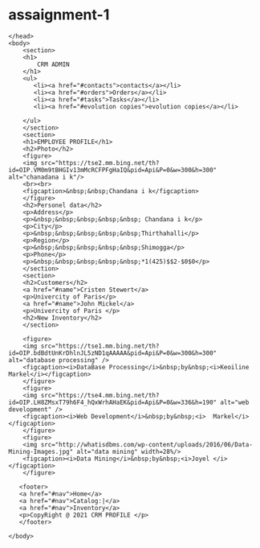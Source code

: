 # assaignment-1
<html>
    <head>
        <title>MODULE-1-ASSIGNMENT-1</title>
         
    </head>
    <body>
        <section>
        <h1>
            CRM ADMIN
        </h1>
        <ul>
           <li><a href="#contacts">contacts</a></li>
           <li><a href="#orders">Orders</a></li>
           <li><a href="#tasks">Tasks</a></li>
           <li><a href="#evolution copies">evolution copies</a></li>
       
        </ul>
        </section>
        <section>
        <h1>EMPLOYEE PROFILE</h1>
        <h2>Photo</h2>
        <figure>
        <img src="https://tse2.mm.bing.net/th?id=OIP.VM0m9tBHGIv13mMcRCFPFgHaIQ&pid=Api&P=0&w=300&h=300" alt="chanadana i k"/>
        <br><br>
        <figcaption>&nbsp;&nbsp;Chandana i k</figcaption>
        </figure>
        <h2>Personel data</h2>
        <p>Address</p>
        <p>&nbsp;&nbsp;&nbsp;&nbsp;&nbsp; Chandana i k</p>
        <p>City</p>
        <p>&nbsp;&nbsp;&nbsp;&nbsp;&nbsp;Thirthahalli</p>
        <p>Region</p> 
        <p>&nbsp;&nbsp;&nbsp;&nbsp;&nbsp;Shimogga</p> 
        <p>Phone</p>
        <p>&nbsp;&nbsp;&nbsp;&nbsp;&nbsp;*1(425)$$2-$0$0</p> 
        </section>  
        <section>
        <h2>Customers</h2>
        <a href="#name">Cristen Stewert</a>
        <p>Univercity of Paris</p>
        <a href="#name">John Mickel</a>
        <p>Univercity of Paris </p>
        <h2>New Inventory</h2>
        </section> 

        <figure>
        <img src="https://tse1.mm.bing.net/th?id=OIP.bdBdtUnKrDhlnJL5zND1qAAAAA&pid=Api&P=0&w=300&h=300" alt="database processing" />
        <figcaption><i>DataBase Processing</i>&nbsp;by&nbsp;<i>Keoiline Markel</i></figcaption> 
        </figure> 
        <figure>
        <img src="https://tse4.mm.bing.net/th?id=OIP.LH8ZMsxT79h6F4_hQxWrhAHaEK&pid=Api&P=0&w=336&h=190" alt="web development" />
        <figcaption><i>Web Development</i>&nbsp;by&nbsp;<i>  Markel</i></figcaption> 
        </figure>
        <figure>
        <img src="http://whatisdbms.com/wp-content/uploads/2016/06/Data-Mining-Images.jpg" alt="data mining" width=28%/>
        <figcaption><i>Data Mining</i>&nbsp;by&nbsp;<i>Joyel </i></figcaption> 
        </figure>
  
       <footer>
       <a href="#nav">Home</a>
       <a href="#nav">Catalog:|</a>
       <a href="#nav">Inventory</a> 
       <p>CopyRight @ 2021 CRM PROFILE </p>
       </footer>
        
    </body>
</html>
